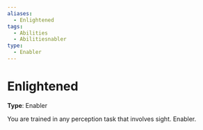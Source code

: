 ```yaml
---
aliases:
  - Enlightened
tags:
  - Abilities
  - Abilitiesnabler
type:
  - Enabler
---
```


# Enlightened

**Type**: Enabler

You are trained in any perception task that involves sight. Enabler.
